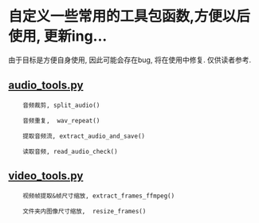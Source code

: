 #  自定义一些常用的工具包函数,方便以后使用, 更新ing...

由于目标是方便自身使用,  因此可能会存在bug,   将在使用中修复.    仅供读者参考.

## [audio_tools.py](https://github.com/PengchengZhao1001/CustomToolkit/blob/main/audio_tools.py)

        音频裁剪, split_audio()
        
        音频重复,  wav_repeat()
        
        提取音频流, extract_audio_and_save()
        
        读取音频, read_audio_check()

## [video_tools.py](https://github.com/PengchengZhao1001/CustomToolkit/blob/main/video_tools.py)

        视频帧提取&帧尺寸缩放, extract_frames_ffmpeg()

        文件夹内图像尺寸缩放,  resize_frames()
